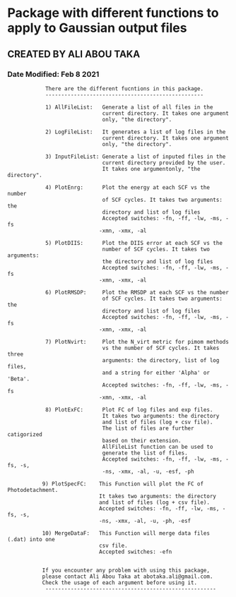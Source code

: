 # Package with different functions to apply to Gaussian output files
## CREATED BY ALI ABOU TAKA
### Date Modified: Feb 8 2021

                There are the different fucntions in this package.
                --------------------------------------------------

                1) AllFileList:   Generate a list of all files in the
                                  current directory. It takes one argument
                                  only, "the directory".

                2) LogFileList:   It generates a list of log files in the
                                  current directory. It takes one argument
                                  only, "the directory".

                3) InputFileList: Generate a list of inputed files in the
                                  current directory provided by the user.
                                  It takes one argumentonly, "the directory".

                4) PlotEnrg:      Plot the energy at each SCF vs the number
                                  of SCF cycles. It takes two arguments: the
                                  directory and list of log files
                                  Accepted switches: -fn, -ff, -lw, -ms, -fs
                                 -xmn, -xmx, -al

                5) PlotDIIS:      Plot the DIIS error at each SCF vs the
                                  number of SCF cycles. It takes two arguments:
                                  the directory and list of log files
                                  Accepted switches: -fn, -ff, -lw, -ms, -fs
                                 -xmn, -xmx, -al

                6) PlotRMSDP:     Plot the RMSDP at each SCF vs the number
                                  of SCF cycles. It takes two arguments: the
                                  directory and list of log files
                                  Accepted switches: -fn, -ff, -lw, -ms, -fs
                                 -xmn, -xmx, -al

                7) PlotNvirt:     Plot the N_virt metric for pimom methods
                                  vs the number of SCF cycles. It takes three
                                  arguments: the directory, list of log files,
                                  and a string for either 'Alpha' or 'Beta'.
                                  Accepted switches: -fn, -ff, -lw, -ms, -fs
                                 -xmn, -xmx, -al

                8) PlotExFC:      Plot FC of log files and exp files.
                                  It takes two arguments: the directory
                                  and list of files (log + csv file).
                                  The list of files are further catigorized
                                  based on their extension.
                                  AllFileList function can be used to
                                  generate the list of files.
                                  Accepted switches: -fn, -ff, -lw, -ms, -fs, -s,
                                  -ns, -xmx, -al, -u, -esf, -ph                                  

               9) PlotSpecFC:    This Function will plot the FC of Photodetachment.
                                 It takes two arguments: the directory
                                 and list of files (log + csv file).
                                 Accepted switches: -fn, -ff, -lw, -ms, -fs, -s,
                                 -ns, -xmx, -al, -u, -ph, -esf

               10) MergeDataF:   This Function will merge data files (.dat) into one
                                 csv file.
                                 Accepted switches: -efn


               If you encounter any problem with using this package,
               please contact Ali Abou Taka at abotaka.ali@gmail.com.
               Check the usage of each argument before using it.
                ------------------------------------------------------

